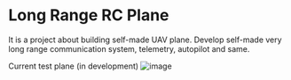 # Long Range RC Plane
It is a project about building self-made UAV plane. Develop self-made very long range communication system, telemetry, autopilot and same.

Current test plane (in development)
![image](https://github.com/ret7020/LongRangeRCPlane/assets/55328925/aa5983bf-aa1f-467b-ada1-1a7052be0db9)
